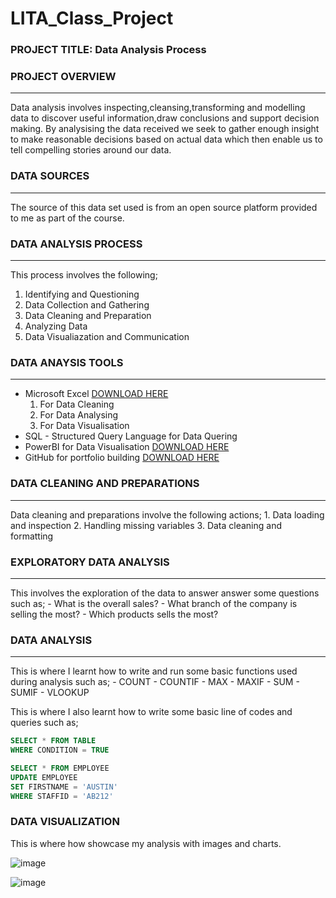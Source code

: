 # LITA_Class_Project

### PROJECT TITLE: Data Analysis Process

### PROJECT OVERVIEW
---
Data analysis involves inspecting,cleansing,transforming and modelling data to discover useful information,draw conclusions and support decision making. By analysising the data received we seek to gather enough insight to make reasonable decisions based on actual data which then enable us to tell compelling stories around our data.

### DATA SOURCES
---
The source of this data set used is from an open source platform provided to me as part of the course.

### DATA ANALYSIS PROCESS
---
This process involves the following;
   1.  Identifying and Questioning
   2.  Data Collection and Gathering
   3.  Data Cleaning and Preparation
   4.  Analyzing Data
   5.  Data Visualiazation and Communication

### DATA ANAYSIS TOOLS 
---
- Microsoft Excel [DOWNLOAD HERE](https://www.microsoft.com)
     1.  For Data Cleaning
     2.  For Data Analysing
     3.  For Data Visualisation
- SQL - Structured Query Language for Data Quering
- PowerBI for Data Visualisation [DOWNLOAD HERE](https://www.microsoft.com/en-us/download/details.aspx?id=58494)
- GitHub for portfolio building  [DOWNLOAD HERE](https://desktop.github.com/download/)

 ### DATA CLEANING AND PREPARATIONS
 ---
  Data cleaning and preparations involve the following actions;
     1.  Data loading and inspection
     2.  Handling missing variables
     3.  Data cleaning and formatting
     
### EXPLORATORY DATA ANALYSIS
---
  This involves the exploration of the data to answer answer some questions such as;
    - What is the overall sales?
    - What branch of the company is selling the most?
    - Which products sells the most?
    
### DATA ANALYSIS
---
  This is where I learnt how to write and run some basic functions used during analysis such as;
    - COUNT
    - COUNTIF
    - MAX
    - MAXIF
    - SUM
    - SUMIF
    - VLOOKUP
      
  This is where I also learnt how to write some basic line of codes and queries such as;
  
  ``` SQL
  SELECT * FROM TABLE
  WHERE CONDITION = TRUE
 ```

  ``` SQL
  SELECT * FROM EMPLOYEE
  UPDATE EMPLOYEE
  SET FIRSTNAME = 'AUSTIN'
  WHERE STAFFID = 'AB212'
  ```

### DATA VISUALIZATION
This is where how showcase my analysis with images and charts.

![image](https://github.com/user-attachments/assets/3c8fdd13-391b-413a-9a85-cc017f819302)


![image](https://github.com/user-attachments/assets/33a5fe55-bce6-4030-9ff8-4a337ccbbe6a)


  
